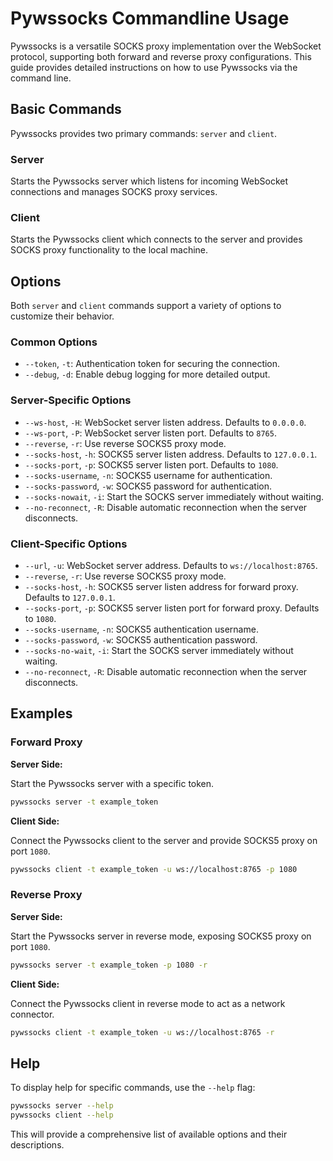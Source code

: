# Pywssocks Commandline Usage

Pywssocks is a versatile SOCKS proxy implementation over the WebSocket protocol, supporting both forward and reverse proxy configurations. This guide provides detailed instructions on how to use Pywssocks via the command line.

## Basic Commands

Pywssocks provides two primary commands: `server` and `client`.

### Server

Starts the Pywssocks server which listens for incoming WebSocket connections and manages SOCKS proxy services.

### Client

Starts the Pywssocks client which connects to the server and provides SOCKS proxy functionality to the local machine.

## Options

Both `server` and `client` commands support a variety of options to customize their behavior.

### Common Options

- `--token`, `-t`: Authentication token for securing the connection.
- `--debug`, `-d`: Enable debug logging for more detailed output.

### Server-Specific Options

- `--ws-host`, `-H`: WebSocket server listen address. Defaults to `0.0.0.0`.
- `--ws-port`, `-P`: WebSocket server listen port. Defaults to `8765`.
- `--reverse`, `-r`: Use reverse SOCKS5 proxy mode.
- `--socks-host`, `-h`: SOCKS5 server listen address. Defaults to `127.0.0.1`.
- `--socks-port`, `-p`: SOCKS5 server listen port. Defaults to `1080`.
- `--socks-username`, `-n`: SOCKS5 username for authentication.
- `--socks-password`, `-w`: SOCKS5 password for authentication.
- `--socks-nowait`, `-i`: Start the SOCKS server immediately without waiting.
- `--no-reconnect`, `-R`: Disable automatic reconnection when the server disconnects.

### Client-Specific Options

- `--url`, `-u`: WebSocket server address. Defaults to `ws://localhost:8765`.
- `--reverse`, `-r`: Use reverse SOCKS5 proxy mode.
- `--socks-host`, `-h`: SOCKS5 server listen address for forward proxy. Defaults to `127.0.0.1`.
- `--socks-port`, `-p`: SOCKS5 server listen port for forward proxy. Defaults to `1080`.
- `--socks-username`, `-n`: SOCKS5 authentication username.
- `--socks-password`, `-w`: SOCKS5 authentication password.
- `--socks-no-wait`, `-i`: Start the SOCKS server immediately without waiting.
- `--no-reconnect`, `-R`: Disable automatic reconnection when the server disconnects.

## Examples

### Forward Proxy

**Server Side:**

Start the Pywssocks server with a specific token.

```bash
pywssocks server -t example_token
```

**Client Side:**

Connect the Pywssocks client to the server and provide SOCKS5 proxy on port `1080`.

```bash
pywssocks client -t example_token -u ws://localhost:8765 -p 1080
```

### Reverse Proxy

**Server Side:**

Start the Pywssocks server in reverse mode, exposing SOCKS5 proxy on port `1080`.

```bash
pywssocks server -t example_token -p 1080 -r
```

**Client Side:**

Connect the Pywssocks client in reverse mode to act as a network connector.

```bash
pywssocks client -t example_token -u ws://localhost:8765 -r
```

## Help

To display help for specific commands, use the `--help` flag:

```bash
pywssocks server --help
pywssocks client --help
```

This will provide a comprehensive list of available options and their descriptions.